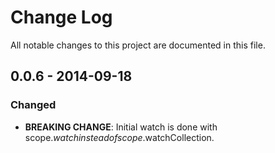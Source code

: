 # Change Log

All notable changes to this project are documented in this file.


## 0.0.6 - 2014-09-18

### Changed

* __BREAKING CHANGE__: Initial watch is done with scope.$watch instead of scope.$watchCollection.
